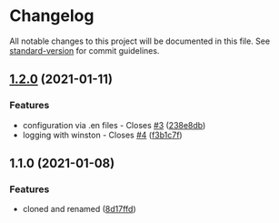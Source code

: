 # Changelog

All notable changes to this project will be documented in this file. See [standard-version](https://github.com/conventional-changelog/standard-version) for commit guidelines.

## [1.2.0](https://github.com/AtomicBuilders/proton/compare/v1.1.0...v1.2.0) (2021-01-11)


### Features

* configuration via .en files - Closes [#3](https://github.com/AtomicBuilders/proton/issues/3) ([238e8db](https://github.com/AtomicBuilders/proton/commit/238e8db4a3a5ee278940952734d396ccc323dde8))
* logging with winston - Closes [#4](https://github.com/AtomicBuilders/proton/issues/4) ([f3b1c7f](https://github.com/AtomicBuilders/proton/commit/f3b1c7fbfbd56f13b5e35503cee22e6137eca566))

## 1.1.0 (2021-01-08)


### Features

* cloned and renamed ([8d17ffd](https://github.com/AtomicBuilders/proton/commit/8d17ffde7c6bba826cd48cf5885b65be4270eea9))
